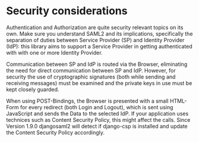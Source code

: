 Security considerations
=======================

Authentication and Authorization are quite security relevant topics on its own.
Make sure you understand SAML2 and its implications, specifically the
separation of duties between Service Provider (SP) and Identity Provider (IdP):
this library aims to support a Service Provider in getting authenticated with
with one or more Identity Provider.

Communication between SP and IdP is routed via the Browser, eliminating the
need for direct communication between SP and IdP. However, for security the use
of cryptographic signatures (both while sending and receiving messages) must be
examined and the private keys in use must be kept closely guarded.

When using POST-Bindings, the Browser is presented with a small HTML-Form for
every redirect (both Login and Logout), which is sent using JavaScript and
sends the Data to the selected IdP. If your application uses technices such as
Content Security Policy, this might affect the calls. Since Version 1.9.0
djangosaml2 will detect if django-csp is installed and update the Content
Security Policy accordingly.
